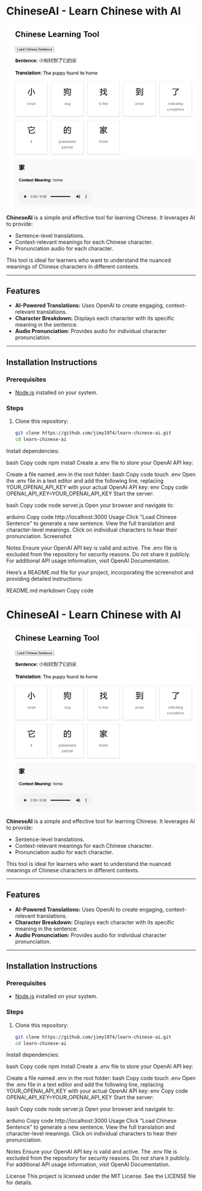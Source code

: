 # ChineseAI - Learn Chinese with AI

![Screenshot of ChineseAI](screenshot.png)

**ChineseAI** is a simple and effective tool for learning Chinese. It leverages AI to provide:
- Sentence-level translations.
- Context-relevant meanings for each Chinese character.
- Pronunciation audio for each character.

This tool is ideal for learners who want to understand the nuanced meanings of Chinese characters in different contexts.

---

## Features
- **AI-Powered Translations:** Uses OpenAI to create engaging, context-relevant translations.
- **Character Breakdown:** Displays each character with its specific meaning in the sentence.
- **Audio Pronunciation:** Provides audio for individual character pronunciation.

---

## Installation Instructions

### Prerequisites
- [Node.js](https://nodejs.org) installed on your system.

### Steps
1. Clone this repository:
   ```bash
   git clone https://github.com/jimy1974/learn-chinese-ai.git
   cd learn-chinese-ai
Install dependencies:

bash
Copy code
npm install
Create a .env file to store your OpenAI API key:

Create a file named .env in the root folder:
bash
Copy code
touch .env
Open the .env file in a text editor and add the following line, replacing YOUR_OPENAI_API_KEY with your actual OpenAI API key:
env
Copy code
OPENAI_API_KEY=YOUR_OPENAI_API_KEY
Start the server:

bash
Copy code
node server.js
Open your browser and navigate to:

arduino
Copy code
http://localhost:3000
Usage
Click "Load Chinese Sentence" to generate a new sentence.
View the full translation and character-level meanings.
Click on individual characters to hear their pronunciation.
Screenshot


Notes
Ensure your OpenAI API key is valid and active.
The .env file is excluded from the repository for security reasons. Do not share it publicly.
For additional API usage information, visit OpenAI Documentation.


Here’s a README.md file for your project, incorporating the screenshot and providing detailed instructions:

README.md
markdown
Copy code
# ChineseAI - Learn Chinese with AI

![Screenshot of ChineseAI](screenshot.png)

**ChineseAI** is a simple and effective tool for learning Chinese. It leverages AI to provide:
- Sentence-level translations.
- Context-relevant meanings for each Chinese character.
- Pronunciation audio for each character.

This tool is ideal for learners who want to understand the nuanced meanings of Chinese characters in different contexts.

---

## Features
- **AI-Powered Translations:** Uses OpenAI to create engaging, context-relevant translations.
- **Character Breakdown:** Displays each character with its specific meaning in the sentence.
- **Audio Pronunciation:** Provides audio for individual character pronunciation.

---

## Installation Instructions

### Prerequisites
- [Node.js](https://nodejs.org) installed on your system.

### Steps
1. Clone this repository:
   ```bash
   git clone https://github.com/jimy1974/learn-chinese-ai.git
   cd learn-chinese-ai
Install dependencies:

bash
Copy code
npm install
Create a .env file to store your OpenAI API key:

Create a file named .env in the root folder:
bash
Copy code
touch .env
Open the .env file in a text editor and add the following line, replacing YOUR_OPENAI_API_KEY with your actual OpenAI API key:
env
Copy code
OPENAI_API_KEY=YOUR_OPENAI_API_KEY
Start the server:

bash
Copy code
node server.js
Open your browser and navigate to:

arduino
Copy code
http://localhost:3000
Usage
Click "Load Chinese Sentence" to generate a new sentence.
View the full translation and character-level meanings.
Click on individual characters to hear their pronunciation.

Notes
Ensure your OpenAI API key is valid and active.
The .env file is excluded from the repository for security reasons. Do not share it publicly.
For additional API usage information, visit OpenAI Documentation.

License
This project is licensed under the MIT License. See the LICENSE file for details.